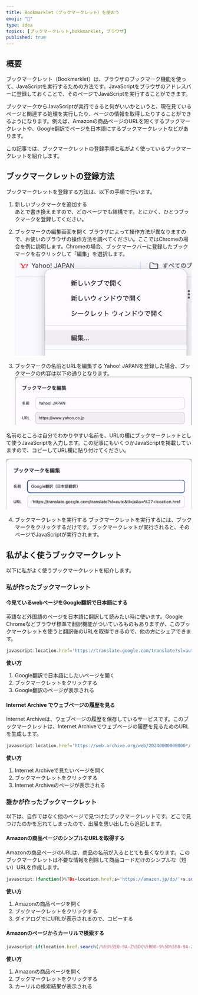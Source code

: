 ```yaml
---
title: Bookmarklet（ブックマークレット）を使おう
emoji: "🔖"
type: idea
topics: [ブックマークレット,bokkmarklet, ブラウザ]
published: true
---
```

## 概要
ブックマークレット（Bookmarklet）は、ブラウザのブックマーク機能を使って、JavaScriptを実行するための方法です。JavaScriptをブラウザのアドレスバーに登録しておくことで、そのページでJavaScriptを実行することができます。

ブックマークからJavaScriptが実行できると何がいいかというと、現在見ているページと関連する処理を実行したり、ページの情報を取得したりすることができるようになります。例えば、Amazonの商品ページのURLを短くするブックマークレットや、Google翻訳でページを日本語にするブックマークレットなどがあります。

この記事では、ブックマークレットの登録手順と私がよく使っているブックマークレットを紹介します。

## ブックマークレットの登録方法
ブックマークレットを登録する方法は、以下の手順で行います。

1. 新しいブックマークを追加する  
あとで書き換えますので、どのページでも結構です。とにかく、ひとつブックマークを登録してください。

2. ブックマークの編集画面を開く
ブラウザによって操作方法が異なりますので、お使いのブラウザの操作方法を調べてください。ここではChromeの場合を例に説明します。Chromeの場合、ブックマークバーに登録したブックマークを右クリックして「編集」を選択します。
![](/images/bookmarklet-is-useful/01.png)

3. ブックマークの名前とURLを編集する
Yahoo! JAPANを登録した場合、ブックマークの内容は以下の通りとなります。
![](/images/bookmarklet-is-useful/02.png)

名前のところは自分でわかりやすい名前を、URLの欄にブックマークレットとして使うJavaScriptを入力します。この記事にもいくつかJavaScriptを掲載していますので、コピーしてURL欄に貼り付けてください。

![](/images/bookmarklet-is-useful/03.png)

4. ブックマークレットを実行する
ブックマークレットを実行するには、ブックマークをクリックするだけです。ブックマークレットが実行されると、そのページでJavaScriptが実行されます。

## 私がよく使うブックマークレット
以下に私がよく使うブックマークレットを紹介します。

### 私が作ったブックマークレット
#### 今見ているwebページをGoogle翻訳で日本語にする
英語など外国語のページを日本語に翻訳して読みたい時に使います。Google Chromeなどブラウザ標準で翻訳機能がついているものもありますが、このブックマークレットを使うと翻訳後のURLを取得できるので、他の方にシェアできます。

```javascript
javascript:location.href='https://translate.google.com/translate?sl=auto&tl=ja&u=%27+location.href
```

**使い方**
1. Google翻訳で日本語にしたいページを開く
2. ブックマークレットをクリックする
3. Google翻訳のページが表示される

#### Internet Archive でウェブページの履歴を見る
Internet Archiveは、ウェブページの履歴を保存しているサービスです。このブックマークレットは、Internet Archiveでウェブページの履歴を見るためのURLを生成します。

```javascript
javascript:location.href='https://web.archive.org/web/20240000000000*/'+location.href
```
**使い方**
1. Internet Archiveで見たいページを開く
2. ブックマークレットをクリックする
3. Internet Archiveのページが表示される

### 誰かが作ったブックマークレット
以下は、自作ではなく他のページで見つけたブックマークレットです。どこで見つけたのかを忘れてしまったので、出展を思い出したら追記します。

#### Amazonの商品ページのシンプルなURLを取得する
Amazonの商品ページのURLは、商品の名前が入るととても長くなります。このブックマークレットは不要な情報を削除して商品コードだけのシンプルな（短い）URLを作成します。

```javascript
javascript:(function()%7Bs=location.href;s='https://amazon.jp/dp/'+s.substr(s.search(/(%5C/product%5C/%7C%5C/dp%5C/)/)).split('/')%5B2%5D.substr(0,10);prompt(unescape('%25u77ED%25u3044URL%25u306F%25u4E0B%25u8A18%25u306E%25u901A%25u308A%25u3067%25u3059%25u3002'),s);%7D)();
```

**使い方**
1. Amazonの商品ページを開く
2. ブックマークレットをクリックする
3. ダイアログでにURLが表示されるので、コピーする

#### Amazonのページからカーリルで検索する
```javascript
javascript:if(location.href.search(/%5B%5E0-9A-Z%5D(%5BB0-9%5D%5B0-9A-Z%5D%7B9%7D)(%5B%5E0-9A-Z%5D%7C$)/)!=-1)%7Bvoid(location.href='http://calil.jp/book/'+RegExp.$1);%7D
```
**使い方**
1. Amazonの商品ページを開く
2. ブックマークレットをクリックする
3. カーリルの検索結果が表示される
